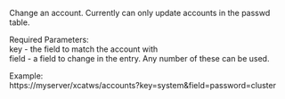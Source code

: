 Change an account. Currently can only update accounts in the passwd table.  
  
Required Parameters:  
key - the field to match the account with  
field - a field to change in the entry. Any number of these can be used.  
  
Example:  
https://myserver/xcatws/accounts?key=system&amp;field=password=cluster 
